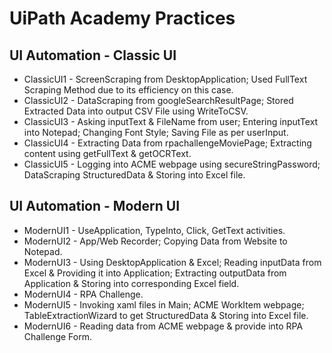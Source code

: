 # UiPath Academy Practices

## UI Automation - Classic UI
- ClassicUI1 - ScreenScraping from DesktopApplication; Used FullText Scraping Method due to its efficiency on this case.
- ClassicUI2 - DataScraping from googleSearchResultPage; Stored Extracted Data into output CSV File using WriteToCSV.
- ClassicUI3 - Asking inputText & FileName from user; Entering inputText into Notepad; Changing Font Style; Saving File as per userInput.
- ClassicUI4 - Extracting Data from rpachallengeMoviePage; Extracting content using getFullText & getOCRText.
- ClassicUI5 - Logging into ACME webpage using secureStringPassword; DataScraping StructuredData & Storing into Excel file.

## UI Automation - Modern UI
- ModernUI1 - UseApplication, TypeInto, Click, GetText activities.
- ModernUI2 - App/Web Recorder; Copying Data from Website to Notepad.
- ModernUI3 - Using DesktopApplication & Excel; Reading inputData from Excel & Providing it into Application; Extracting outputData from Application & Storing into corresponding Excel field.
- ModernUI4 - RPA Challenge.
- ModernUI5 - Invoking xaml files in Main; ACME WorkItem webpage; TableExtractionWizard to get StructuredData & Storing into Excel file.
- ModernUI6 - Reading data from ACME webpage & provide into RPA Challenge Form.
